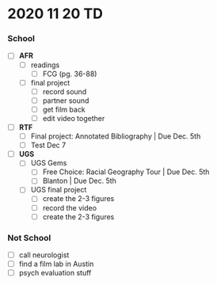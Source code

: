 # 2020 11 20 TD
### School

- [ ] **AFR**
  - [ ] readings
    - [ ] FCG (pg. 36-88)
  - [ ] final project
    - [ ] record sound
    - [ ] partner sound
    - [ ] get film back
    - [ ] edit video together

- [ ] **RTF**
  - [ ] Final project: Annotated Bibliography | Due Dec. 5th
  - [ ] Test Dec 7

- [ ] **UGS**
  - [ ] UGS Gems
    - [ ] Free Choice: Racial Geography Tour | Due Dec. 5th
    - [ ] Blanton | Due Dec. 5th
  - [ ] UGS final project
    - [ ] create the 2-3 figures
    - [ ] record the video
    - [ ] create the 2-3 figures

### Not School
- [ ] call neurologist
- [ ] find a film lab in Austin
- [ ] psych evaluation stuff
<!--  -->
<!--  -->
<!--  -->
<!--
### Complete
- [x] talk to dad about tuition bill
- [x] ask about study guide
- [x] figure out the rtf readings
- [x] lease
  - [x] start signing lease
  - [x] finish signing lease
- [x] check emails
- [x] Covid testing
  - [x] look into Covid testing
  - [x] call about Covid testing
  - [x] when the test is
- [x] discussion post from this week
- [x] 32
- [x] 33
- [x] **AFR**
  - [x] AFR Ensemble Performance Script
  - [x] pop up essay :)
- [x] RTF lectures
  - [x] 34 [go back thru and finish]
  - [x] 35
-->
